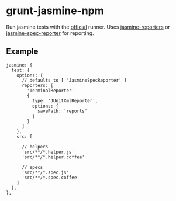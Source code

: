 # grunt-jasmine-npm
Run jasmine tests with the [official](https://github.com/jasmine/jasmine-npm) runner.
Uses [jasmine-reporters](https://github.com/larrymyers/jasmine-reporters) or [jasmine-spec-reporter](https://github.com/bcaudan/jasmine-spec-reporter) for reporting.


## Example


    jasmine: {
      test: {
        options: {
          // defaults to [ 'JasmineSpecReporter' ]
          reporters: [
            'TerminalReporter'
            {
              type: 'JUnitXmlReporter',
              options: {
                savePath: 'reports'
              }
            }
          ]
        },
        src: [

          // helpers
          'src/**/*.helper.js'
          'src/**/*.helper.coffee'

          // specs
          'src/**/*.spec.js'
          'src/**/*.spec.coffee'
        ]
      },
    },
